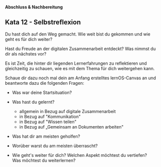 **Abschluss & Nachbereitung**

## Kata 12 - Selbstreflexion 

Du hast dich auf den Weg gemacht. Wie weit bist du gekommen und wie geht
es für dich weiter?

Hast du Freude an der digitalen Zusammenarbeit entdeckt? Was nimmst du
dir als nächstes vor?

Es ist Zeit, die hinter dir liegenden Lernerfahrungen zu reflektieren
und gleichzeitig zu schauen, wie es mit dem Thema für dich weitergehen
kann.

Schaue dir dazu noch mal dein am Anfang erstelltes lernOS-Canvas an und
beantworte dazu die folgenden Fragen:

-   Was war deine Startsituation?
-   Was hast du gelernt?
    -   allgemein in Bezug auf digitale Zusammenarbeit
    -   in Bezug auf "Kommunikation"
    -   in Bezug auf "Wissen teilen"
    -   in Bezug auf „Gemeinsam an Dokumenten arbeiten"

-   Was hat dir am meisten geholfen?
-   Worüber warst du am meisten überrascht?
-   Wie geht's weiter für dich? Welchen Aspekt möchtest du vertiefen?  
    Was möchtest du weiterlernen?
